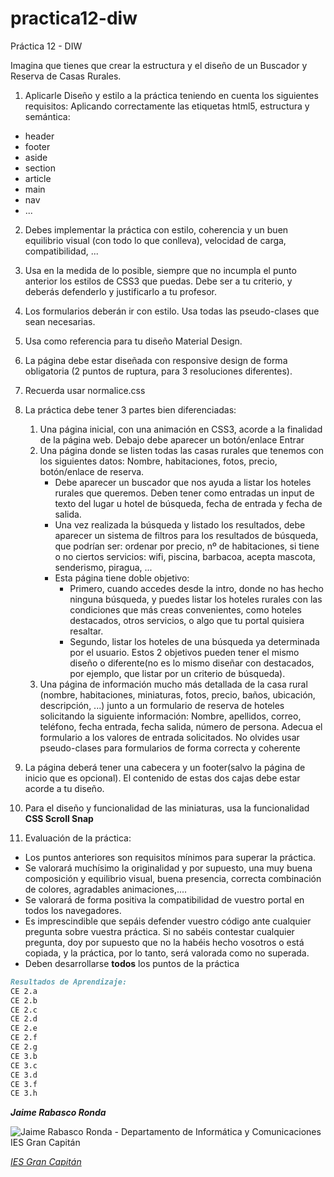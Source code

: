 # practica12-diw
Práctica 12 - DIW

Imagina que tienes que crear la estructura y el diseño de un Buscador y Reserva de Casas Rurales.
1. Aplicarle Diseño y estilo a la práctica teniendo en cuenta los siguientes requisitos:
Aplicando correctamente las etiquetas html5, estructura y semántica:
 - header
 - footer
 - aside 
 - section
 - article 
 - main 
 - nav 
 - ...

2. Debes implementar la práctica con estilo, coherencia y un buen equilibrio visual (con todo lo que conlleva), velocidad de carga, compatibilidad, ...

3. Usa en la medida de lo posible, siempre que no incumpla el punto anterior los estilos de CSS3 que puedas. Debe ser a tu criterio, y deberás defenderlo y justificarlo a tu profesor.

4. Los formularios deberán ir con estilo. Usa todas las pseudo-clases que sean necesarias.

5. Usa como referencia para tu diseño Material Design. 

5. La página debe estar diseñada con responsive design de forma obligatoria (2 puntos de ruptura, para 3 resoluciones diferentes).

6. Recuerda usar normalice.css

7. La práctica debe tener 3 partes bien diferenciadas:
   1. Una página inicial, con una animación en CSS3, acorde a la finalidad de la página web. Debajo debe aparecer un botón/enlace Entrar
   2. Una página donde se listen todas las casas rurales que tenemos con los siguientes datos: Nombre, habitaciones, fotos, precio, botón/enlace de reserva.
       - Debe aparecer un buscador que nos ayuda a listar los hoteles rurales que queremos. Deben tener como entradas un input de texto del lugar u hotel de búsqueda, fecha de entrada y fecha de salida.
       - Una vez realizada la búsqueda y listado los resultados, debe aparecer un sistema de filtros para los resultados de búsqueda, que podrían ser: ordenar por precio, nº de habitaciones, si tiene o no ciertos servicios: wifi, piscina, barbacoa, acepta mascota, senderismo, piragua, ...
       - Esta página tiene doble objetivo: 
         - Primero, cuando accedes desde la intro, donde no has hecho ninguna búsqueda, y puedes listar los hoteles rurales con las condiciones que más creas convenientes, como hoteles destacados, otros servicios, o algo que tu portal quisiera resaltar.
         - Segundo, listar los hoteles de una búsqueda ya determinada por el usuario. Estos 2 objetivos pueden tener el mismo diseño o diferente(no es lo mismo diseñar con destacados, por ejemplo, que listar por un criterio de búsqueda).
   3. Una página de información mucho más detallada de la casa rural (nombre, habitaciones, miniaturas, fotos, precio, baños, ubicación, descripción, ...) junto a un formulario de reserva de hoteles solicitando la siguiente información: Nombre, apellidos, correo, teléfono, fecha entrada, fecha salida, número de persona. Adecua el formulario a los valores de entrada solicitados. No olvides usar pseudo-clases para formularios de forma correcta y coherente

8. La página deberá tener una cabecera y un footer(salvo la página de inicio que es opcional). El contenido de estas dos cajas debe estar acorde a tu diseño.

9.  Para el diseño y funcionalidad de las miniaturas, usa la funcionalidad **CSS Scroll Snap**

10. Evaluación de la práctica:
 - Los puntos anteriores son requisitos mínimos para superar la práctica.
 - Se valorará muchísimo la originalidad y por supuesto, una muy buena composición y equilibrio visual, buena presencia, correcta combinación de colores, agradables animaciones,....
 - Se valorará de forma positiva la compatibilidad de vuestro portal en todos los navegadores.
 - Es imprescindible que sepáis defender vuestro código ante cualquier pregunta sobre vuestra práctica. Si no sabéis contestar cualquier pregunta, doy por supuesto que no la habéis hecho vosotros o está copiada, y la práctica, por lo tanto, será valorada como no superada.
 - Deben desarrollarse **todos** los puntos de la práctica


```markdown
Resultados de Aprendizaje:
CE 2.a
CE 2.b
CE 2.c
CE 2.d
CE 2.e
CE 2.f
CE 2.g
CE 3.b
CE 3.c
CE 3.d
CE 3.f
CE 3.h
```

___Jaime Rabasco Ronda___

![Jaime Rabasco Ronda - Departamento de Informática y Comunicaciones IES Gran Capitán](https://informatica.iesgrancapitan.org/wp-content/uploads/2021/12/signature_dpto_jaimerabasco.png)

_[IES Gran Capitán](https://informatica.iesgrancapitan.org/)_